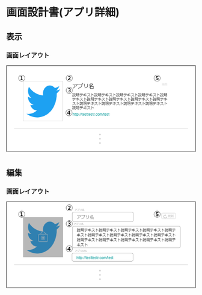 # 画面設計書(アプリ詳細)

## 表示
### 画面レイアウト

<span  id="images">![アプリ詳細](../../reference/2_bd/img/2.1.3/sc030/sc030_1.png "アプリ詳細1")</span>


## 編集
### 画面レイアウト

<span  id="images">![アプリ詳細](../../reference/2_bd/img/2.1.3/sc030/sc030_2.png "アプリ詳細2")</span>